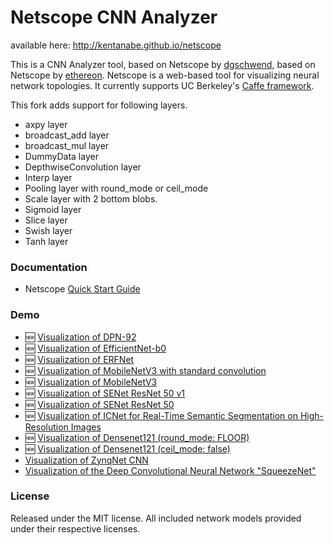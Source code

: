 # Netscope CNN Analyzer

available here: http://kentanabe.github.io/netscope 

This is a CNN Analyzer tool, based on Netscope by [dgschwend](https://github.com/dgschwend), based on Netscope by [ethereon](https://github.com/ethereon).
Netscope is a web-based tool for visualizing neural network topologies. It currently supports UC Berkeley's [Caffe framework](https://github.com/bvlc/caffe).

This fork adds support for following layers.
- axpy layer
- broadcast_add layer
- broadcast_mul layer
- DummyData layer
- DepthwiseConvolution layer
- Interp layer
- Pooling layer with round_mode or ceil_mode
- Scale layer with 2 bottom blobs.
- Sigmoid layer
- Slice layer
- Swish layer
- Tanh layer

### Documentation
- Netscope [Quick Start Guide](http://kentanabe.github.io/netscope/quickstart.html)

### Demo
- :new: [Visualization of DPN-92](http://kentanabe.github.io/netscope/#/preset/deploy_dpn92)
- :new: [Visualization of EfficientNet-b0](http://kentanabe.github.io/netscope/#/preset/efficientnet-b0)
- :new: [Visualization of ERFNet](http://kentanabe.github.io/netscope/#/preset/erfnet_deploy_mergebn)
- :new: [Visualization of MobileNetV3 with standard convolution](http://kentanabe.github.io/netscope/#/preset/MobileNetV3_std_conv)
- :new: [Visualization of MobileNetV3](http://kentanabe.github.io/netscope/#/preset/MobileNetV3)
- :new: [Visualization of SENet ResNet 50 v1](http://kentanabe.github.io/netscope/#/preset/se_resnet_50_v1_deploy)
- :new: [Visualization of SENet ResNet 50](http://kentanabe.github.io/netscope/#/preset/SE-ResNet-50)
- :new: [Visualization of ICNet for Real-Time Semantic Segmentation on High-Resolution Images](http://kentanabe.github.io/netscope/#/preset/icnet_cityscapes)
- :new: [Visualization of Densenet121 (round_mode: FLOOR)](http://kentanabe.github.io/netscope/#/preset/DenseNet_121_round_mode_floor)
- :new: [Visualization of Densenet121 (ceil_mode: false)](http://kentanabe.github.io/netscope/#/preset/DenseNet_121)
- [Visualization of ZynqNet CNN](http://kentanabe.github.io/netscope/#/preset/zynqnet)
- [Visualization of the Deep Convolutional Neural Network "SqueezeNet"](http://kentanabe.github.io/netscope/#/preset/squeezenet)

### License

Released under the MIT license.
All included network models provided under their respective licenses.
